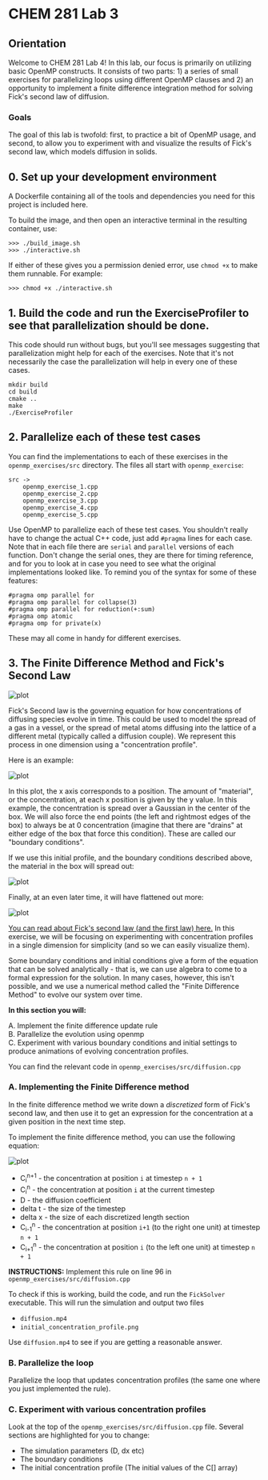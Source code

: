 # CHEM 281 Lab 3

## Orientation

Welcome to CHEM 281 Lab 4! In this lab, our focus is primarily on utilizing basic OpenMP constructs. It consists of two parts: 1) a series of small exercises for parallelizing loops using different OpenMP clauses and 2) an opportunity to implement a finite difference integration method for solving Fick's second law of diffusion.

### Goals

The goal of this lab is twofold: first, to practice a bit of OpenMP usage, and second, to allow you to experiment with and visualize the results of Fick's second law, which models diffusion in solids.

## 0. Set up your development environment

A Dockerfile containing all of the tools and dependencies you need for this project is included here.

To build the image, and then open an interactive terminal in the resulting container, use:

```
>>> ./build_image.sh
>>> ./interactive.sh
```

If either of these gives you a permission denied error, use `chmod +x` to make them runnable. For example:

```
>>> chmod +x ./interactive.sh
```

## 1. Build the code and run the ExerciseProfiler to see that parallelization should be done.

This code should run without bugs, but you'll see messages suggesting that parallelization might help for each
of the exercises. Note that it's not necessarily the case the parallelization will help in every one of these cases.

```
mkdir build
cd build
cmake ..
make
./ExerciseProfiler
```

## 2. Parallelize each of these test cases

You can find the implementations to each of these exercises in the `openmp_exercises/src` directory. The files all start with `openmp_exercise`:

```
src ->
    openmp_exercise_1.cpp
    openmp_exercise_2.cpp
    openmp_exercise_3.cpp
    openmp_exercise_4.cpp
    openmp_exercise_5.cpp
```

Use OpenMP to parallelize each of these test cases. You shouldn't really have to change the actual C++ code, just add `#pragma` lines for each case. Note that in each file there are `serial` and `parallel` versions of each function. Don't change the serial ones, they are there for timing reference, and for you to look at in case you need to see what the original implementations looked like. To remind you of the syntax for some of these features:

```
#pragma omp parallel for
#pragma omp parallel for collapse(3)
#pragma omp parallel for reduction(+:sum)
#pragma omp atomic
#pragma omp for private(x)
```

These may all come in handy for different exercises.

## 3. The Finite Difference Method and Fick's Second Law

![plot](./images/second_law.png)


Fick's Second law is the governing equation for how concentrations of diffusing species evolve in time. This could be used to model the spread of a gas in a vessel, or the spread of metal atoms diffusing into the lattice of a different metal (typically called a diffusion couple). We represent this process in one dimension using a "concentration profile".


Here is an example:

![plot](./images/frame_000000.png)

In this plot, the x axis corresponds to a position. The amount of "material", or the concentration, at each x position is given by the y value. In this example, the concentration is spread over a Gaussian in the center of the box. We will also force the end points (the left and rightmost edges of the box) to always be at 0 concentration (imagine that there are "drains" at either edge of the box that force this condition). These are called our "boundary conditions".

If we use this initial profile, and the boundary conditions described above, the material in the box will spread out:

![plot](./images/frame_000014.png)

Finally, at an even later time, it will have flattened out more:

![plot](./images/frame_000049.png)


[You can read about Fick's second law (and the first law) here.](https://en.wikipedia.org/wiki/Fick%27s_laws_of_diffusion#Fick's_second_law) In this exercise, we will be focusing on experimenting with concentration profiles in a single dimension for simplicity (and so we can easily visualize them).

Some boundary conditions and initial conditions give a form of the equation that can be solved analytically - that is, we can use algebra to come to a formal expression for the solution. In many cases, however, this isn't possible, and we use a numerical method called the "Finite Difference Method" to evolve our system over time.

**In this section you will:**

A. Implement the finite difference update rule\
B. Parallelize the evolution using openmp\
C. Experiment with various boundary conditions and initial settings to produce animations of evolving concentration profiles.

You can find the relevant code in `openmp_exercises/src/diffusion.cpp`

### A. Implementing the Finite Difference method

In the finite difference method we write down a _discretized_ form of Fick's second law, and then use it to get an expression for the concentration at a given position in the next time step.

To implement the finite difference method, you can use the following equation:

![plot](./images/update_rule.png)

- C<sub>i</sub><sup>n+1</sup> - the concentration at position `i` at timestep `n + 1`
- C<sub>i</sub><sup>n</sup> - the concentration at position `i` at the current timestep
- D - the diffusion coefficient
- delta t - the size of the timestep
- delta x - the size of each discretized length section
- C<sub>i-1</sub><sup>n</sup> - the concentration at position `i+1` (to the right one unit) at timestep `n + 1`
- C<sub>i+1</sub><sup>n</sup> - the concentration at position `i` (to the left one unit) at timestep `n + 1`

**INSTRUCTIONS:** Implement this rule on line 96 in `openmp_exercises/src/diffusion.cpp`

To check if this is working, build the code, and run the `FickSolver` executable. This will run the simulation and output two files
- `diffusion.mp4`
- `initial_concentration_profile.png`

Use `diffusion.mp4` to see if you are getting a reasonable answer.

### B. Parallelize the loop

Parallelize the loop that updates concentration profiles (the same one where you just implemented the rule).

### C. Experiment with various concentration profiles

Look at the top of the `openmp_exercises/src/diffusion.cpp` file. Several sections are highlighted for you to change:
- The simulation parameters (D, dx etc)
- The boundary conditions
- The initial concentration profile (The initial values of the C[] array)




